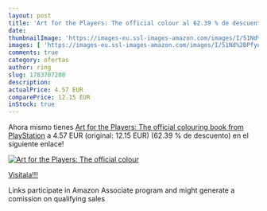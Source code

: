 ```yaml
---
layout: post
title: 'Art for the Players: The official colour al 62.39 % de descuento'
date: 
thumbnailImage: 'https://images-eu.ssl-images-amazon.com/images/I/51Nd%2BPfyuvL._SL200_.jpg'
images: [ 'https://images-eu.ssl-images-amazon.com/images/I/51Nd%2BPfyuvL._SL200_.jpg' ]
comments: true
category: ofertas
author: ring
slug: 1783707208
description:
actualPrice: 4.57 EUR
comparePrice: 12.15 EUR
inStock: true
---
```


Ahora mismo tienes [Art for the Players: The official colouring book from PlayStation](https://www.amazon.es/dp/1783707208/?tag=tolees-21) a 4.57 EUR (original: 12.15 EUR) (62.39 %  de descuento) en el siguiente enlace!

[![Art for the Players: The official colour](https://images-eu.ssl-images-amazon.com/images/I/51Nd%2BPfyuvL._SL200_.jpg)](https://www.amazon.es/dp/1783707208/?tag=tolees-21)

[Visítala!!!](https://www.amazon.es/dp/1783707208/?tag=tolees-21)

Links participate in Amazon Associate program and might generate a comission on qualifying sales
